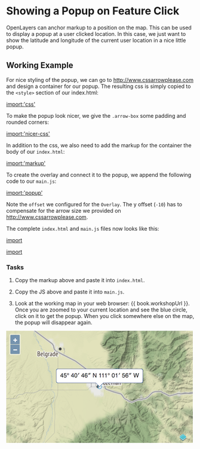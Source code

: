 # Showing a Popup on Feature Click

OpenLayers can anchor markup to a position on the map. This can be used to display a popup at a user clicked location. In this case, we just want to show the latitude and longitude of the current user location in a nice little popup.

## Working Example

For nice styling of the popup, we can go to http://www.cssarrowplease.com and design a container for our popup. The resulting css is simply copied to the `<style>` section of our index.html:

[import:'css'](../../../src/en/examples/basics/popup.html)

To make the popup look nicer, we give the `.arrow-box` some padding and rounded corners:

[import:'nicer-css'](../../../src/en/examples/basics/popup.html)

In addition to the css, we also need to add the markup for the container the body of our `index.html`:

[import:'markup'](../../../src/en/examples/basics/popup.html)

To create the overlay and connect it to the popup, we append the following code to our `main.js`:

[import:'popup'](../../../src/en/examples/basics/popup.js)

Note the `offset` we configured for the `Overlay`. The y offset (`-10`) has to compensate for the arrow size we provided on http://www.cssarrowplease.com.

The complete `index.html` and `main.js` files now looks like this:

[import](../../../src/en/examples/basics/popup.html)

[import](../../../src/en/examples/basics/popup.js)

### Tasks

1.  Copy the markup above and paste it into `index.html`.

1.  Copy the JS above and paste it into `main.js`.

1.  Look at the working map in your web browser: {{ book.workshopUrl }}. Once you are zoomed to your current location and see the blue circle, click on it to get the popup. When you click somewhere else on the map, the popup will disappear again.

![A map with a popup at our location](popup.png)
